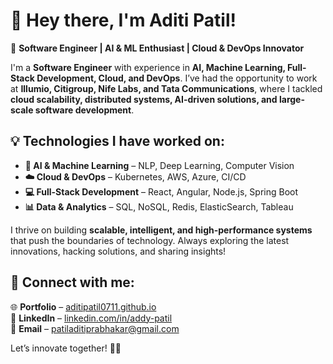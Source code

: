 # 👋 Hey there, I'm Aditi Patil!

🚀 **Software Engineer | AI & ML Enthusiast | Cloud & DevOps Innovator**

I'm a **Software Engineer** with experience in **AI, Machine Learning, Full-Stack Development, Cloud, and DevOps**. I’ve had the opportunity to work at **Illumio, Citigroup, Nife Labs, and Tata Communications**, where I tackled **cloud scalability, distributed systems, AI-driven solutions, and large-scale software development**.

## 💡 Technologies I have worked on:

- **🤖 AI & Machine Learning** – NLP, Deep Learning, Computer Vision  
- **☁️ Cloud & DevOps** – Kubernetes, AWS, Azure, CI/CD  
- **💻 Full-Stack Development** – React, Angular, Node.js, Spring Boot  
- **📊 Data & Analytics** – SQL, NoSQL, Redis, ElasticSearch, Tableau  

I thrive on building **scalable, intelligent, and high-performance systems** that push the boundaries of technology. Always exploring the latest innovations, hacking solutions, and sharing insights!

## 📌 Connect with me:

🌐 **Portfolio** – [aditipatil0711.github.io](https://aditipatil0711.github.io/)  
💼 **LinkedIn** – [linkedin.com/in/addy-patil](https://www.linkedin.com/in/addy-patil)  
📧 **Email** – [patiladitiprabhakar@gmail.com](mailto:patiladitiprabhakar@gmail.com)  

Let’s innovate together! 🚀✨
